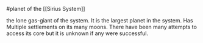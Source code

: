  #planet of the [[Sirius System]]
 
 the lone gas-giant of the system. It is the largest planet in the system. Has Multiple settlements on its many moons. There have been many attempts to access its core but it is unknown if any were successful. 